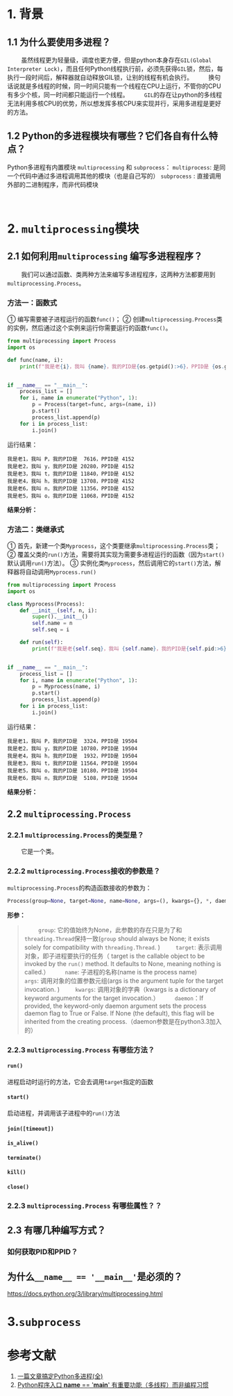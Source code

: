 # 1. 背景
## 1.1 为什么要使用多进程？
&emsp;&emsp; 虽然线程更为轻量级，调度也更方便，但是python本身存在`GIL(Global Interpreter Lock)`，而且任何Python线程执行前，必须先获得`GIL`锁，然后，每执行一段时间后，解释器就自动释放GIL锁，让别的线程有机会执行。
&emsp;&emsp; 换句话说就是多线程的时候，同一时间只能有一个线程在CPU上运行，不管你的CPU有多少个核，同一时间都只能运行一个线程。
&emsp;&emsp; `GIL`的存在让python的多线程无法利用多核CPU的优势，所以想发挥多核CPU来实现并行，采用多进程是更好的方法。

## 1.2 Python的多进程模块有哪些？它们各自有什么特点？
Python多进程有内置模块 `multiprocessing` 和 `subprocess`：
`multiprocess`: 是同一个代码中通过多进程调用其他的模块（也是自己写的）
 `subprocess` : 直接调用外部的二进制程序，而非代码模块



&emsp;
&emsp; 
# 2. `multiprocessing`模块 
## 2.1 如何利用`multiprocessing` 编写多进程程序？
&emsp;&emsp; 我们可以通过函数、类两种方法来编写多进程程序，这两种方法都要用到`multiprocessing.Process`。
### 方法一：函数式
① 编写需要被子进程运行的函数`func()`；
② 创建`multiprocessing.Process`类的实例，然后通过这个实例来运行你需要运行的函数`func()`。

```python
from multiprocessing import Process
import os

def func(name, i):
    print(f"我是老{i}，我叫 {name}，我的PID是{os.getpid():>6}，PPID是 {os.getppid()}")


if __name__ == "__main__":
    process_list = []
    for i, name in enumerate("Python", 1):
        p = Process(target=func, args=(name, i))
        p.start()
        process_list.append(p)
    for i in process_list:
        i.join()       
```
运行结果：
```
我是老1，我叫 P，我的PID是  7616，PPID是 4152
我是老2，我叫 y，我的PID是 20280，PPID是 4152
我是老3，我叫 t，我的PID是 11840，PPID是 4152
我是老4，我叫 h，我的PID是 13708，PPID是 4152
我是老6，我叫 n，我的PID是 11356，PPID是 4152
我是老5，我叫 o，我的PID是 11068，PPID是 4152
```
**结果分析：**
&emsp;&emsp; 

### 方法二：类继承式
① 首先，新建一个类`Myprocess`，这个类要继承`multiprocessing.Process`类；
② 覆盖父类的`run()`方法，需要将其实现为需要多进程运行的函数（因为`start()`默认调用`run()`方法）。
③ 实例化类`Myprocess`，然后调用它的`start()`方法，解释器将自动调用`Myprocess.run()`
```python
from multiprocessing import Process
import os

class Myprocess(Process):
    def __init__(self, n, i):
        super().__init__()
        self.name = n
        self.seq = i

    def run(self):
        print(f"我是老{self.seq}，我叫 {self.name}，我的PID是{self.pid:>6}，PPID是 {os.getppid()}")


if __name__ == "__main__":
    process_list = []
    for i, name in enumerate("Python", 1):
        p = Myprocess(name, i)
        p.start()
        process_list.append(p)
    for i in process_list:
        i.join()    
```
运行结果：
```
我是老1，我叫 P，我的PID是  3324，PPID是 19504
我是老2，我叫 y，我的PID是 10780，PPID是 19504
我是老4，我叫 h，我的PID是  1932，PPID是 19504
我是老3，我叫 t，我的PID是 11564，PPID是 19504
我是老5，我叫 o，我的PID是 10180，PPID是 19504
我是老6，我叫 n，我的PID是  5108，PPID是 19504
```
**结果分析：**
&emsp;&emsp; 

## 2.2 `multiprocessing.Process`
### 2.2.1 `multiprocessing.Process`的类型是？
&emsp;&emsp; 它是一个类。

### 2.2.2 `multiprocessing.Process`接收的参数是？
`multiprocessing.Process`的构造函数接收的参数为：
```python
Process(group=None, target=None, name=None, args=(), kwargs={}, *, daemon=None)
```
**形参：**
> &emsp;&emsp; `group`: 它的值始终为None，此参数的存在只是为了和`threading.Thread`保持一致(`group` should always be None; it exists solely for compatibility with `threading.Thread`. )
> &emsp;&emsp; `target`: 表示调用对象，即子进程要执行的任务（ target is the callable object to be invoked by the `run()` method. It defaults to None, meaning nothing is called.）
> &emsp;&emsp; `name`: 子进程的名称(name is the process name)
> &emsp;&emsp; `args`: 调用对象的位置参数元组(args is the argument tuple for the target invocation. )
> &emsp;&emsp; `kwargs`: 调用对象的字典（kwargs is a dictionary of keyword arguments for the target invocation.）
> &emsp;&emsp; `daemon`：If provided, the keyword-only daemon argument sets the process daemon flag to True or False. If None (the default), this flag will be inherited from the creating process.（daemon参数是在python3.3加入的）
> 

### 2.2.3 `multiprocessing.Process` 有哪些方法？

#### `run()`           
进程启动时运行的方法，它会去调用`target`指定的函数

#### `start()`         
启动进程，并调用该子进程中的`run()`方法 

#### `join([timeout])`

#### `is_alive()`     

#### `terminate()`    

#### `kill()`         

#### `close()`        

### 2.2.3 `multiprocessing.Process` 有哪些属性？？

## 2.3 有哪几种编写方式？


### 如何获取PID和PPID？



## 为什么`__name__ == '__main__'`是必须的？
https://docs.python.org/3/library/multiprocessing.html


# 3.`subprocess`
## 





# 参考文献
1. [一篇文章搞定Python多进程(全)](https://zhuanlan.zhihu.com/p/64702600)
2. [Python程序入口 __name__ == '__main__' 有重要功能（多线程）而非编程习惯](https://zhuanlan.zhihu.com/p/340965963)